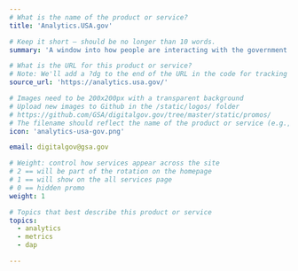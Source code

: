 ```yaml
---
# What is the name of the product or service?
title: 'Analytics.USA.gov'

# Keep it short — should be no longer than 10 words.
summary: 'A window into how people are interacting with the government online.'

# What is the URL for this product or service?
# Note: We'll add a ?dg to the end of the URL in the code for tracking purposes
source_url: 'https://analytics.usa.gov/'

# Images need to be 200x200px with a transparent background
# Upload new images to Github in the /static/logos/ folder
# https://github.com/GSA/digitalgov.gov/tree/master/static/promos/
# The filename should reflect the name of the product or service (e.g., challenge-gov.png)
icon: 'analytics-usa-gov.png'

email: digitalgov@gsa.gov

# Weight: control how services appear across the site
# 2 == will be part of the rotation on the homepage
# 1 == will show on the all services page
# 0 == hidden promo
weight: 1

# Topics that best describe this product or service
topics:
  - analytics
  - metrics
  - dap

---
```

